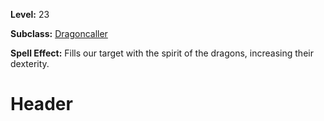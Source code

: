 <!-- TITLE: Spell: Dragons Dexterity -->
<!-- SUBTITLE:  -->

**Level:** 23

**Subclass:** [Dragoncaller](dragoncaller)

**Spell Effect:** Fills our target with the spirit of the dragons, increasing their dexterity.

# Header